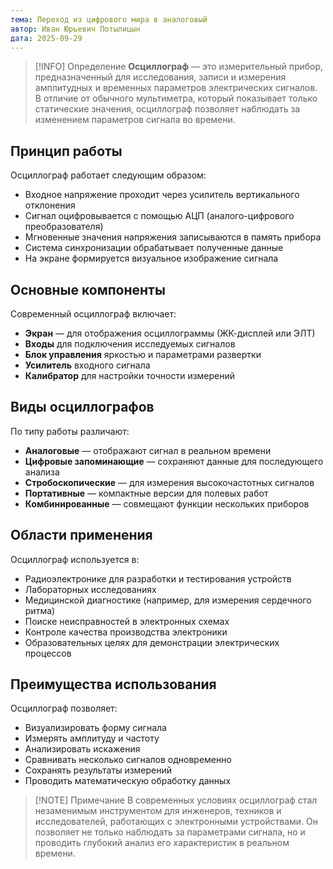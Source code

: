 ```yaml
---
тема: Переход из цифрового мира в аналоговый
автор: Иван Юрьевич Потылицын
дата: 2025-09-29
---
```


> [!INFO] Определение
> **Осциллограф** — это измерительный прибор, предназначенный для исследования, записи и измерения амплитудных и временных параметров электрических сигналов. В отличие от обычного мультиметра, который показывает только статические значения, осциллограф позволяет наблюдать за изменением параметров сигнала во времени.

## Принцип работы

Осциллограф работает следующим образом:
- Входное напряжение проходит через усилитель вертикального отклонения
- Сигнал оцифровывается с помощью АЦП (аналого-цифрового преобразователя)
- Мгновенные значения напряжения записываются в память прибора
- Система синхронизации обрабатывает полученные данные
- На экране формируется визуальное изображение сигнала

## Основные компоненты

Современный осциллограф включает:
- **Экран** — для отображения осциллограммы (ЖК-дисплей или ЭЛТ)
- **Входы** для подключения исследуемых сигналов
- **Блок управления** яркостью и параметрами развертки
- **Усилитель** входного сигнала
- **Калибратор** для настройки точности измерений

## Виды осциллографов

По типу работы различают:
- **Аналоговые** — отображают сигнал в реальном времени
- **Цифровые запоминающие** — сохраняют данные для последующего анализа
- **Стробоскопические** — для измерения высокочастотных сигналов
- **Портативные** — компактные версии для полевых работ
- **Комбинированные** — совмещают функции нескольких приборов

## Области применения

Осциллограф используется в:
- Радиоэлектронике для разработки и тестирования устройств
- Лабораторных исследованиях
- Медицинской диагностике (например, для измерения сердечного ритма)
- Поиске неисправностей в электронных схемах
- Контроле качества производства электроники
- Образовательных целях для демонстрации электрических процессов

## Преимущества использования

Осциллограф позволяет:
- Визуализировать форму сигнала
- Измерять амплитуду и частоту
- Анализировать искажения
- Сравнивать несколько сигналов одновременно
- Сохранять результаты измерений
- Проводить математическую обработку данных

> [!NOTE] Примечание
> В современных условиях осциллограф стал незаменимым инструментом для инженеров, техников и исследователей, работающих с электронными устройствами. Он позволяет не только наблюдать за параметрами сигнала, но и проводить глубокий анализ его характеристик в реальном времени.
